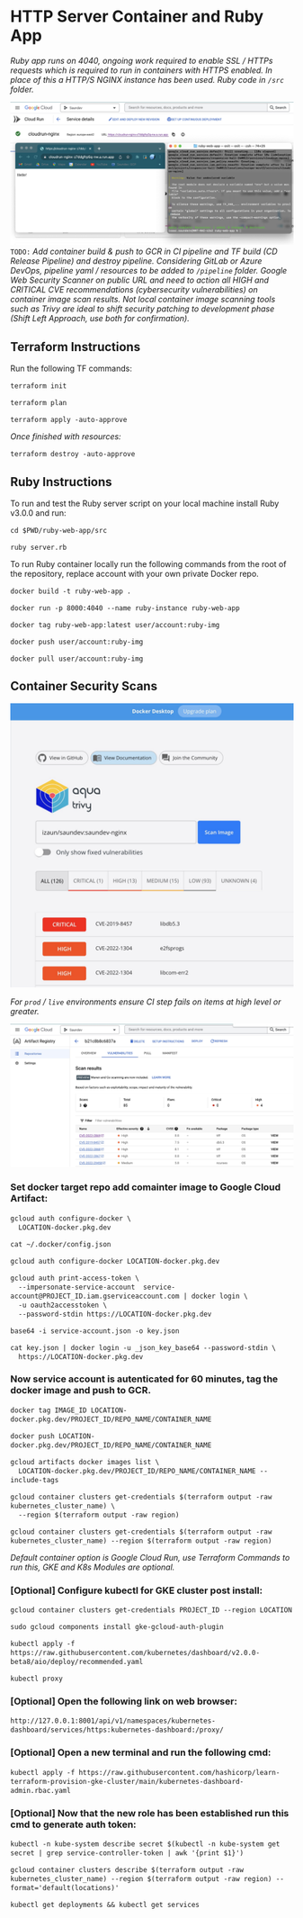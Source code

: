 # HTTP Server Container and Ruby App
*Ruby app runs on 4040, ongoing work required to enable SSL / HTTPs requests which is required to run in containers with HTTPS enabled.  In place of this a HTTP/S NGINX instance has been used.  Ruby code in `/src` folder.*

![Google Cloud Run Instance](/assets/gcp-tf-cloud-run-instance.jpg)
`TODO:` *Add container build & push to GCR in CI pipeline and TF build (CD Release Pipeline) and destroy pipeline.  Considering GitLab or Azure DevOps, pipeline yaml / resources to be added to `/pipeline` folder.  Google Web Security Scanner on public URL and need to action all HIGH and CRITICAL CVE recommendations (cybersecurity vulnerabilities) on container image scan results.  Not local container image scanning tools such as Trivy are ideal to shift security patching to development phase (Shift Left Approach, use both for confirmation).*

## Terraform Instructions

Run the following TF commands:

```
terraform init
```

```
terraform plan
```

```
terraform apply -auto-approve
```

*Once finished with resources:*

```
terraform destroy -auto-approve
```

## Ruby Instructions

To run and test the Ruby server script on your local machine install Ruby v3.0.0 and run:

```
cd $PWD/ruby-web-app/src
```

```
ruby server.rb
```

To run Ruby container locally run the following commands from the root of the repository, replace account with your own private Docker repo.

```
docker build -t ruby-web-app .
```

```
docker run -p 8000:4040 --name ruby-instance ruby-web-app
```

```
docker tag ruby-web-app:latest user/account:ruby-img
```

```
docker push user/account:ruby-img
```

```
docker pull user/account:ruby-img
```

## Container Security Scans

![Trivy Image Scan on Local Docker](/assets/trivy-security-scan-results.jpg)

*For `prod` / `live` environments ensure CI step fails on items at high level or greater.*

![Google Aritfact Container Image Scan](/assets/gcp-artifact-reg-scan.jpg)

### Set docker target repo add  comainter image to Google Cloud Artifact:


```
gcloud auth configure-docker \
  LOCATION-docker.pkg.dev
```

```
cat ~/.docker/config.json
```

```
gcloud auth configure-docker LOCATION-docker.pkg.dev
```

```
gcloud auth print-access-token \
  --impersonate-service-account  service-account@PROJECT_ID.iam.gserviceaccount.com | docker login \
  -u oauth2accesstoken \
  --password-stdin https://LOCATION-docker.pkg.dev
```

```
base64 -i service-account.json -o key.json
```

```
cat key.json | docker login -u _json_key_base64 --password-stdin \
  https://LOCATION-docker.pkg.dev
```

### Now service account is autenticated for 60 minutes, tag the docker image and push to GCR.

```
docker tag IMAGE_ID LOCATION-docker.pkg.dev/PROJECT_ID/REPO_NAME/CONTAINER_NAME
```

```
docker push LOCATION-docker.pkg.dev/PROJECT_ID/REPO_NAME/CONTAINER_NAME
```

```
gcloud artifacts docker images list \
  LOCATION-docker.pkg.dev/PROJECT_ID/REPO_NAME/CONTAINER_NAME --include-tags
```

```
gcloud container clusters get-credentials $(terraform output -raw kubernetes_cluster_name) \
  --region $(terraform output -raw region)
```

```
gcloud container clusters get-credentials $(terraform output -raw kubernetes_cluster_name) --region $(terraform output -raw region)
```

*Default container option is Google Cloud Run, use Terraform Commands to run this, GKE and K8s Modules are optional.*

### [Optional] Configure kubectl for GKE cluster post install:

```
gcloud container clusters get-credentials PROJECT_ID --region LOCATION
```

```
sudo gcloud components install gke-gcloud-auth-plugin
```

```
kubectl apply -f https://raw.githubusercontent.com/kubernetes/dashboard/v2.0.0-beta8/aio/deploy/recommended.yaml
```

```
kubectl proxy
```

### [Optional] Open the following link on web browser:
```
http://127.0.0.1:8001/api/v1/namespaces/kubernetes-dashboard/services/https:kubernetes-dashboard:/proxy/
```

### [Optional] Open a new terminal and run the following cmd:
```
kubectl apply -f https://raw.githubusercontent.com/hashicorp/learn-terraform-provision-gke-cluster/main/kubernetes-dashboard-admin.rbac.yaml
```

### [Optional] Now that the new role has been established run this cmd to generate auth token:
```
kubectl -n kube-system describe secret $(kubectl -n kube-system get secret | grep service-controller-token | awk '{print $1}')
```

```
gcloud container clusters describe $(terraform output -raw kubernetes_cluster_name) --region $(terraform output -raw region) --format='default(locations)'
```

```
kubectl get deployments && kubectl get services
```
